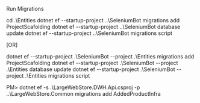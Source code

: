 ﻿Run Migrations

cd .\Entities
dotnet ef --startup-project ..\SeleniumBot migrations add ProjectScafolding
dotnet ef --startup-project ..\SeleniumBot database update
dotnet ef --startup-project ..\SeleniumBot migrations script


[OR]


dotnet ef --startup-project .\SeleniumBot --project .\Entities migrations add ProjectScafolding
dotnet ef --startup-project .\SeleniumBot --project .\Entities database update
dotnet ef --startup-project .\SeleniumBot --project .\Entities migrations script




PM> dotnet ef -s .\LargeWebStore.DWH.Api.csproj -p ..\LargeWebStore.Common migrations add AddedProductInfra


